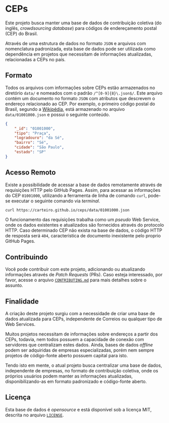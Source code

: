 # CEPs

Este projeto busca manter uma base de dados de contribuição coletiva (do inglês,
_crowdsourcing database_) para códigos de endereçamento postal (CEP) do Brasil.

Através de uma estrutura de dados no formato `JSON` e arquivos com nomenclatura
padronizada, esta base de dados pode ser utilizada como dependência em projetos
que necessitam de informações atualizadas, relacionadas a CEPs no país.

## Formato

Todos os arquivos com informações sobre CEPs estão armazenados no diretório
`data/` e nomeados com o padrão `/^[0-9]{8}\.json$/`. Este arquivo contém um
documento no formato `JSON` com atributos que descrevem o endereço relacionado
ao CEP. Por exemplo, o primeiro código postal do Brasil, segundo a
[Wikipédia](https://pt.wikipedia.org/wiki/C%C3%B3digo_de_Endere%C3%A7amento_Postal),
está armazenado no arquivo `data/01001000.json` e possui o seguinte conteúdo.

```json
{
    "_id": "01001000",
    "tipo": "Praça",
    "logradouro": "da Sé",
    "bairro": "Sé",
    "cidade": "São Paulo",
    "estado": "SP"
}
```

## Acesso Remoto

Existe a possibilidade de acessar a base de dados remotamente através de
requisições HTTP pelo GitHub Pages. Assim, para acessar as informações do CEP
`01001000`, utilizando a ferramenta de linha de comando `curl`, pode-se executar
o seguinte comando via _terminal_.

```bash
curl https://carteiro.github.io/ceps/data/01001000.json
```

O funcionamento das requisições trabalha como um _pseudo_ Web Service, onde os
dados existentes e atualizados são fornecidos através do protocolo HTTP. Caso
determinado CEP não exista na base de dados, o código HTTP de resposta será
`404`, característica de documento inexistente pelo proprio GitHub Pages.

## Contribuindo

Você pode contribuir com este projeto, adicionando ou atualizando informações
através de _Patch Requests_ (PRs). Caso esteja interessado, por favor, acesse o
arquivo
[`CONTRIBUTING.md`](https://github.com/carteiro/ceps/blob/master/CONTRIBUTING.md)
para mais detalhes sobre o assunto.

## Finalidade

A criação deste projeto surgiu com a necessidade de criar uma base de dados
atualizada para CEPs, independente de Correios ou qualquer tipo de Web Services.

Muitos projetos necessitam de informações sobre endereços a partir dos CEPs,
todavia, nem todos possuem a capacidade de conexão com servidores que
centralizam estes dados. Ainda, bases de dados _offline_ podem ser adquiridas de
empresas especializadas, porém nem sempre projetos de código-fonte aberto
possuem capital para isto.

Tendo isto em mente, o atual projeto busca centralizar uma base de dados,
independente de empresas, no formato de contribuição coletiva, onde os próprios
usuários podem manter as informações atualizadas, disponibilizando-as em formato
padronizado e código-fonte aberto.

## Licença

Esta base de dados é _opensource_ e está disponível sob a licença MIT, descrita
no arquivo [`LICENSE`](https://github.com/carteiro/ceps/blob/master/LICENSE).
